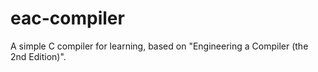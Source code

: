 # eac-compiler
A simple C compiler for learning, based on "Engineering a Compiler (the 2nd Edition)".
